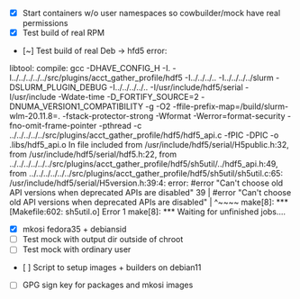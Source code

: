 - [x] Start containers w/o user namespaces so cowbuilder/mock have real permissions
- [x] Test build of real RPM
- [~] Test build of real Deb → hfd5 error:

libtool: compile:  gcc -DHAVE_CONFIG_H -I. -I../../../../../src/plugins/acct_gather_profile/hdf5 -I../../../.. -I../../../../slurm -DSLURM_PLUGIN_DEBUG -I../../../../.. -I/usr/include/hdf5/serial -I/usr/include -Wdate-time -D_FORTIFY_SOURCE=2 -DNUMA_VERSION1_COMPATIBILITY -g -O2 -ffile-prefix-map=/build/slurm-wlm-20.11.8=. -fstack-protector-strong -Wformat -Werror=format-security -fno-omit-frame-pointer -pthread -c ../../../../../src/plugins/acct_gather_profile/hdf5/hdf5_api.c  -fPIC -DPIC -o .libs/hdf5_api.o
In file included from /usr/include/hdf5/serial/H5public.h:32,
                 from /usr/include/hdf5/serial/hdf5.h:22,
                 from ../../../../../../src/plugins/acct_gather_profile/hdf5/sh5util/../hdf5_api.h:49,
                 from ../../../../../../src/plugins/acct_gather_profile/hdf5/sh5util/sh5util.c:65:
/usr/include/hdf5/serial/H5version.h:39:4: error: #error "Can't choose old API versions when deprecated APIs are disabled"
   39 |   #error "Can't choose old API versions when deprecated APIs are disabled"
      |    ^~~~~
make[8]: *** [Makefile:602: sh5util.o] Error 1
make[8]: *** Waiting for unfinished jobs....

- [x] mkosi fedora35 + debiansid
- [ ] Test mock with output dir outside of chroot
- [ ] Test mock with ordinary user
- [ ] Script to setup images + builders on debian11
- [ ] GPG sign key for packages and mkosi images
